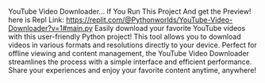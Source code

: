 YouTube Video Downloader...
If You Run This Project And get the Preview! here is Repl Link: https://replit.com/@Pythonworlds/YouTube-Video-Downloader?v=1#main.py
Easily download your favorite YouTube videos with this user-friendly Python project!
This tool allows you to download videos in various formats and resolutions directly to your device. 
Perfect for offline viewing and content management, 
the YouTube Video Downloader streamlines the process with a simple interface and efficient performance. 
Share your experiences and enjoy your favorite content anytime, anywhere!

